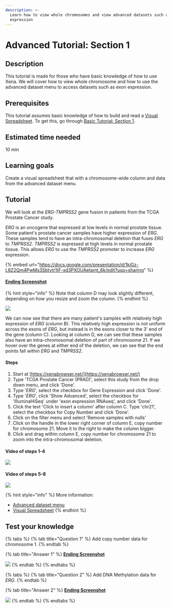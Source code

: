 ```yaml
---
description: >-
  Learn how to view whole chromosomes and view advanced datasets such as exon
  expression
---
```


# Advanced Tutorial: Section 1

## Description <a href="#description" id="description"></a>

This tutorial is made for those who have basic knowledge of how to use Xena. We will cover how to view whole chromosome and how to use the advanced dataset menu to access datasets such as exon expression.

## Prerequisites <a href="#prerequisites" id="prerequisites"></a>

This tutorial assumes basic knowledge of how to build and read a [Visual Spreadsheet](../overview-of-features/visual-spreadsheet/). To get this, go through [Basic Tutorial: Section 1](basic-tutorial-section-1.md).

## Estimated time needed <a href="#estimated-time-needed" id="estimated-time-needed"></a>

10 min‌

## Learning goals <a href="#learning-goals" id="learning-goals"></a>

Create a visual spreadsheet that with a chromosome-wide column and data from the advanced dataset menu.

## Tutorial <a href="#tutorial" id="tutorial"></a>

We will look at the _ERG-TMPRSS2_ gene fusion in patients from the TCGA Prostate Cancer study.

_ERG_ is an oncogene that expressed at low levels in normal prostate tissue. Some patient's prostate cancer samples have higher expression of _ERG_. These samples tend to have an intra-chromosomal deletion that fuses _ERG_ to _TMPRSS2_. _TMPRSS2_ is expressed at high levels in normal prostate tissue. This allows _ERG_ to use the _TMPRSS2_ promoter to increase _ERG_ expression.

{% embed url="https://docs.google.com/presentation/d/1kiGz-L6Z2Qm4PwMs3Sbtvtr1tF-xd3PXOUAetamt_6k/edit?usp=sharing" %}

#### [​Ending Screenshot​](https://xenabrowser.net/?bookmark=6ea137951fb4ddad4c8a6baaac3914f4) <a href="#ending-screenshot" id="ending-screenshot"></a>

{% hint style="info" %}
Note that column D may look slightly different, depending on how you resize and zoom the column.
{% endhint %}

![](../.gitbook/assets/screen-shot-2021-06-10-at-12.46.32-pm.png)

We can now see that there are many patient's samples with relatively high expression of _ERG_ (column B). This relatively high expression is not uniform across the exons of _ERG_, but instead is in the exons closer to the 3' end of the gene (column C). Looking at column D, we can see that these samples also have an intra-chromosomal deletion of part of chromosome 21. If we hover over the genes at either end of the deletion, we can see that the end points fall within _ERG_ and _TMPRSS2_.&#x20;

#### Steps <a href="#steps" id="steps"></a>

1. Start at [https://xenabrowser.net/](https://xenabrowser.net/)
2. Type 'TCGA Prostate Cancer (PRAD)', select this study from the drop down menu, and click 'Done'.
3. Type '_ERG_', select the checkbox for Gene Expression and click 'Done'.
4. Type '_ERG_', click 'Show Advanced', select the checkbox for 'IlluminaHiSeq' under 'exon expression RNAseq', and click 'Done'.
5. Click the text 'Click to insert a column' after column C. Type 'chr21', select the checkbox for Copy Number and click 'Done'.
6. Click on the filter menu and select 'Remove samples with nulls'
7. Click on the  handle in the lower right corner of column E, copy number for chromosome 21. Move it to the right to make the column bigger.&#x20;
8. Click and drag within column E, copy number for chromosome 21 to zoom into the intra-chromosomal deletion.

#### Video of steps 1-4 <a href="#video-of-steps" id="video-of-steps"></a>

![](../.gitbook/assets/advanced\_1.gif)

#### ‌**Video of steps 5-8**

![](../.gitbook/assets/advanced\_2.gif)

{% hint style="info" %}
More information:

* [Advanced dataset menu](../overview-of-features/visual-spreadsheet/#advanced-datasets)
* [Visual Spreadsheet](../overview-of-features/visual-spreadsheet/)
{% endhint %}

## Test your knowledge <a href="#test-your-knowledge" id="test-your-knowledge"></a>

{% tabs %}
{% tab title="Question 1" %}
Add copy number data for chromosome 1.
{% endtab %}

{% tab title="Answer 1" %}
****[**Ending Screenshot**](https://xenabrowser.net/?bookmark=95d77b2d3107653fa2a7be51424f0a04)****

![](../.gitbook/assets/screen-shot-2021-06-10-at-3.49.57-pm.png)
{% endtab %}
{% endtabs %}

{% tabs %}
{% tab title="Question 2" %}
Add DNA Methylation data for _ERG_.
{% endtab %}

{% tab title="Answer 2" %}
****[**Ending Screenshot**](https://xenabrowser.net/?bookmark=3b8cf8fa103e5fe2d718337551af34a4)****

![](../.gitbook/assets/screen-shot-2021-06-10-at-3.48.18-pm.png)
{% endtab %}
{% endtabs %}
